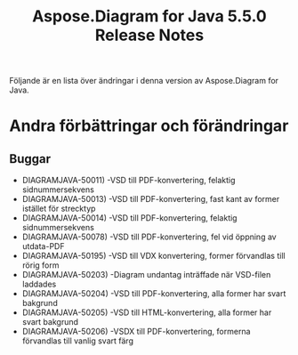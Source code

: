 ﻿---
title: Aspose.Diagram for Java 5.5.0 Release Notes
type: docs
weight: 50
url: /sv/java/aspose-diagram-for-java-5-5-0-release-notes/
---
Följande är en lista över ändringar i denna version av Aspose.Diagram for Java.
# **Andra förbättringar och förändringar**
## **Buggar**
- DIAGRAMJAVA-50011) -VSD till PDF-konvertering, felaktig sidnummersekvens
- DIAGRAMJAVA-50013) -VSD till PDF-konvertering, fast kant av former istället för strecktyp
- DIAGRAMJAVA-50014) -VSD till PDF-konvertering, felaktig sidnummersekvens
- DIAGRAMJAVA-50078) -VSD till PDF-konvertering, fel vid öppning av utdata-PDF
- DIAGRAMJAVA-50195) -VSD till VDX konvertering, former förvandlas till rörig form
- DIAGRAMJAVA-50203) -Diagram undantag inträffade när VSD-filen laddades
- DIAGRAMJAVA-50204) -VSD till PDF-konvertering, alla former har svart bakgrund
- DIAGRAMJAVA-50205) -VSD till HTML-konvertering, alla former har svart bakgrund
- DIAGRAMJAVA-50206) -VSDX till PDF-konvertering, formerna förvandlas till vanlig svart färg
